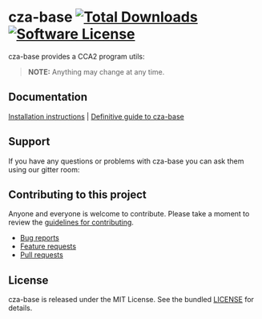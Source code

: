 # cza-base [![Total Downloads](https://img.shields.io/packagist/dt/dektrium/yii2-rbac.svg?style=flat-square)](https://packagist.org/packages/dektrium/yii2-rbac) [![Software License](https://img.shields.io/badge/license-MIT-brightgreen.svg?style=flat-square)](LICENSE)


cza-base provides a CCA2 program utils:

> **NOTE:** Anything may change at any time.

## Documentation

[Installation instructions](docs/installation.md) | [Definitive guide to cza-base](docs/README.md)

## Support

If you have any questions or problems with cza-base you can ask them using our gitter room:

## Contributing to this project

Anyone and everyone is welcome to contribute. Please take a moment to
review the [guidelines for contributing](CONTRIBUTING.md).

* [Bug reports](CONTRIBUTING.md#bugs)
* [Feature requests](CONTRIBUTING.md#features)
* [Pull requests](CONTRIBUTING.md#pull-requests)

## License

cza-base is released under the MIT License. See the bundled [LICENSE](LICENSE) for details.
